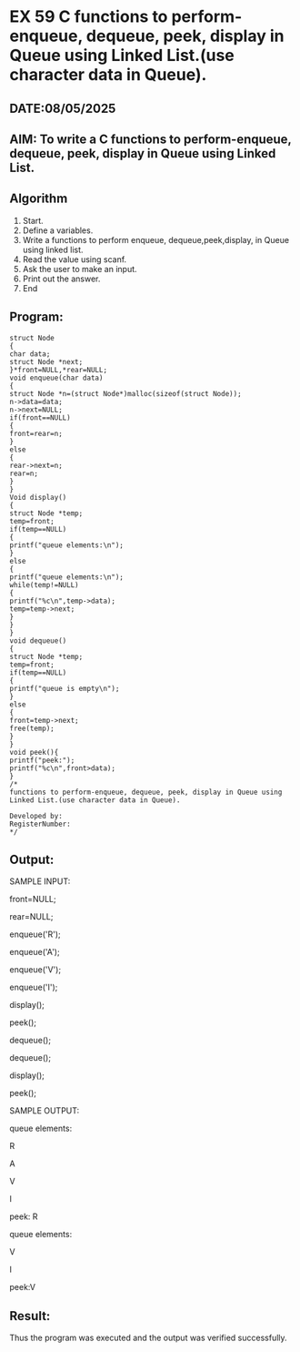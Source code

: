 # EX 59 C functions to perform-enqueue, dequeue, peek, display in Queue using Linked List.(use character data in Queue).
## DATE:08/05/2025
## AIM: To write a C functions to perform-enqueue, dequeue, peek, display in Queue using Linked List.

## Algorithm
1. Start. 
2. Define a variables. 
3. Write a functions to perform enqueue, dequeue,peek,display, in Queue using linked 
list. 
4. Read the value using scanf. 
5. Ask the user to make an input. 
6. Print out the answer. 
7. End
   
## Program:
```
struct Node 
{ 
char data; 
struct Node *next; 
}*front=NULL,*rear=NULL; 
void enqueue(char data) 
{ 
struct Node *n=(struct Node*)malloc(sizeof(struct Node)); 
n->data=data; 
n->next=NULL; 
if(front==NULL) 
{ 
front=rear=n; 
} 
else 
{ 
rear->next=n; 
rear=n; 
} 
} 
Void display() 
{ 
struct Node *temp; 
temp=front; 
if(temp==NULL) 
{ 
printf("queue elements:\n"); 
} 
else 
{ 
printf("queue elements:\n"); 
while(temp!=NULL) 
{ 
printf("%c\n",temp->data); 
temp=temp->next; 
} 
} 
} 
void dequeue() 
{ 
struct Node *temp; 
temp=front; 
if(temp==NULL) 
{ 
printf("queue is empty\n"); 
} 
else 
{ 
front=temp->next; 
free(temp); 
} 
} 
void peek(){ 
printf("peek:"); 
printf("%c\n",front>data);
}
/*
functions to perform-enqueue, dequeue, peek, display in Queue using Linked List.(use character data in Queue).

Developed by: 
RegisterNumber:  
*/
```

## Output:

SAMPLE INPUT:

front=NULL;

rear=NULL;

enqueue('R');

enqueue('A');

enqueue('V'); 

enqueue('I');

display();

peek();

dequeue();

dequeue();

display();

peek();


SAMPLE OUTPUT:

queue elements:

R

A

V

I

peek: R

queue elements:

V

I

peek:V


## Result:
Thus the program was executed and the output was verified successfully.
